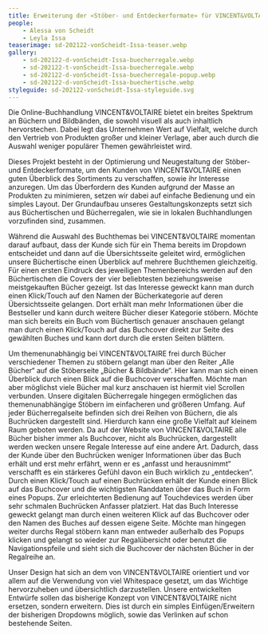 ```yaml
---
title: Erweiterung der «Stöber- und Entdeckerformate» für VINCENT&VOLTAIRE
people:
    - Alessa von Scheidt
    - Leyla Issa
teaserimage: sd-202122-vonScheidt-Issa-teaser.webp
gallery:
    - sd-202122-d-vonScheidt-Issa-buecherregale.webp
    - sd-202122-t-vonScheidt-Issa-buecherregale.webp
    - sd-202122-d-vonScheidt-Issa-buecherregale-popup.webp
    - sd-202122-d-vonScheidt-Issa-buechertische.webp
styleguide: sd-202122-vonScheidt-Issa-styleguide.svg
---
```


Die Online-Buchhandlung VINCENT&VOLTAIRE bietet ein breites Spektrum an Büchern und Bildbänden, die sowohl visuell als auch inhaltlich hervorstechen. Dabei legt das Unternehmen Wert auf Vielfalt, welche durch den Vertrieb von Produkten großer und kleiner Verlage, aber auch durch die Auswahl weniger populärer Themen gewährleistet wird.

Dieses Projekt besteht in der Optimierung und Neugestaltung der Stöber- und Entdeckerformate, um den Kunden von VINCENT&VOLTAIRE einen guten Überblick des Sortiments zu verschaffen, sowie ihr Interesse anzuregen. Um das Überfordern des Kunden aufgrund der Masse an Produkten zu minimieren, setzen wir dabei auf einfache Bedienung und ein simples Layout. Der Grundaufbau unseres Gestaltungskonzepts setzt sich aus Büchertischen und Bücherregalen, wie sie in lokalen Buchhandlungen vorzufinden sind, zusammen.

Während die Auswahl des Buchthemas bei VINCENT&VOLTAIRE momentan darauf aufbaut, dass der Kunde sich für ein Thema bereits im Dropdown entscheidet und dann auf die Übersichtsseite geleitet wird, ermöglichen unsere Büchertische einen Überblick auf mehrere Buchthemen gleichzeitig. Für einen ersten Eindruck des jeweiligen Themenbereichs werden auf den Büchertischen die Covers der vier beliebtesten beziehungsweise meistgekauften Bücher gezeigt. Ist das Interesse geweckt kann man durch einen Klick/Touch auf den Namen der Bücherkategorie auf deren Übersichtsseite gelangen. Dort erhält man mehr Informationen über die Bestseller und kann durch weitere Bücher dieser Kategorie stöbern. Möchte man sich bereits ein Buch vom Büchertisch genauer anschauen gelangt man durch einen Klick/Touch auf das Buchcover direkt zur Seite des gewählten Buches und kann dort durch die ersten Seiten blättern.

Um themenunabhängig bei VINCENT&VOLTAIRE frei durch Bücher verschiedener Themen zu stöbern gelangt man über den Reiter „Alle Bücher“ auf die Stöberseite „Bücher & Bildbände“. Hier kann man sich einen Überblick durch einen Blick auf die Buchcover verschaffen. Möchte man aber möglichst viele Bücher mal kurz anschauen ist hiermit viel Scrollen verbunden.
Unsere digitalen Bücherregale hingegen ermöglichen das themenunabhängige Stöbern im einfacheren und größeren Umfang. Auf jeder Bücherregalseite befinden sich drei Reihen von Büchern, die als Buchrücken dargestellt sind. Hierdurch kann eine große Vielfalt auf kleinem Raum geboten werden. Da auf der Website von VINCENT&VOLTAIRE alle Bücher bisher immer als Buchcover, nicht als Buchrücken, dargestellt werden wecken unsere Regale Interesse auf eine andere Art. Dadurch, dass der Kunde über den Buchrücken weniger Informationen über das Buch erhält und erst mehr erfährt, wenn er es „anfasst und herausnimmt“ verschafft es ein stärkeres Gefühl davon ein Buch wirklich zu „entdecken“. Durch einen Klick/Touch auf einen Buchrücken erhält der Kunde einen Blick auf das Buchcover und die wichtigsten Randdaten über das Buch in Form eines Popups. Zur erleichterten Bedienung auf Touchdevices werden über sehr schmalen Buchrücken Anfasser platziert. Hat das Buch Interesse geweckt gelangt man durch einen weiteren Klick auf das Buchcover oder den Namen des Buches auf dessen eigene Seite. Möchte man hingegen weiter durchs Regal stöbern kann man entweder außerhalb des Popups klicken und gelangt so wieder zur Regalübersicht oder benutzt die Navigationspfeile und sieht sich die Buchcover der nächsten Bücher in der Regalreihe an.

Unser Design hat sich an dem von VINCENT&VOLTAIRE orientiert und vor allem auf die Verwendung von viel Whitespace gesetzt, um das Wichtige hervorzuheben und übersichtlich darzustellen. Unsere entwickelten Entwürfe sollen das bisherige Konzept von VINCENT&VOLTAIRE nicht ersetzen, sondern erweitern. Dies ist durch ein simples Einfügen/Erweitern der bisherigen Dropdowns möglich, sowie das Verlinken auf schon bestehende Seiten.
